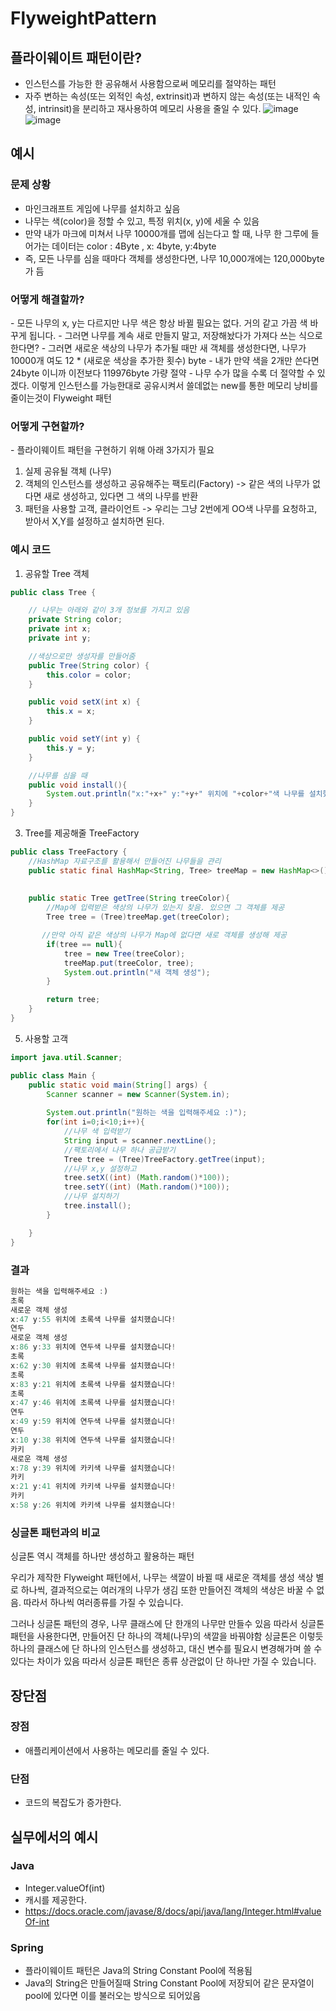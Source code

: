 # FlyweightPattern
## 플라이웨이트 패턴이란?
- 인스턴스를 가능한 한 공유해서 사용함으로써 메모리를 절약하는 패턴
- 자주 변하는 속성(또는 외적인 속성, extrinsit)과 변하지 않는 속성(또는 내적인 속성, intrinsit)을 분리하고 재사용하여 메모리 사용을 줄일 수 있다.
![image](https://github.com/gijeogiya/TIL/assets/97646078/73ef2515-ba0b-48dc-b7a8-683306abb149)
![image](https://github.com/gijeogiya/TIL/assets/97646078/07a27382-4ef9-4d13-af1d-12094e695fe7)

## 예시
### 문제 상황
- 마인크래프트 게임에 나무를 설치하고 싶음
- 나무는 색(color)을 정할 수 있고, 특정 위치(x, y)에 세울 수 있음
- 만약 내가 마크에 미쳐서 나무 10000개를 맵에 심는다고 할 때, 나무 한 그루에 들어가는 데이터는 color : 4Byte , x: 4byte, y:4byte
- 즉, 모든 나무를 심을 때마다 객체를 생성한다면, 나무 10,000개에는 120,000byte 가 듬

### 어떻게 해결할까?
​- 모든 나무의 x, y는 다르지만 나무 색은 항상 바뀔 필요는 없다. 거의 같고 가끔 색 바꾸게 됩니다.
​- 그러면 나무를 계속 새로 만들지 말고, 저장해놨다가 가져다 쓰는 식으로 한다면?
-​ 그러면 새로운 색상의 나무가 추가될 때만 새 객체를 생성한다면, 나무가 10000개 여도 12 * (새로운 색상을 추가한 횟수) byte
-​ 내가 만약 색을 2개만 쓴다면 24byte 이니까 이전보다 119976byte 가량 절약
​- 나무 수가 많을 수록 더 절약할 수 있겠다. 이렇게 인스턴스를 가능한대로 공유시켜서 쓸데없는 new를 통한 메모리 낭비를 줄이는것이 Flyweight 패턴

### 어떻게 구현할까?
-​ 플라이웨이트 패턴을 구현하기 위해 아래 3가지가 필요
  1. 실제 공유될 객체 (나무)
  2. 객체의 인스턴스를 생성하고 공유해주는 팩토리(Factory) -> 같은 색의 나무가 없다면 새로 생성하고, 있다면 그 색의 나무를 반환
  3. 패턴을 사용할 고객, 클라이언트 -> 우리는 그냥 2번에게 OO색 나무를 요청하고, 받아서 X,Y를 설정하고 설치하면 된다.

### 예시 코드
1. 공유할 Tree 객체
```java
public class Tree {

    // 나무는 아래와 같이 3개 정보를 가지고 있음
    private String color;
    private int x;
    private int y;

    //색상으로만 생성자를 만들어줌
    public Tree(String color) {
        this.color = color;
    }

    public void setX(int x) {
        this.x = x;
    }

    public void setY(int y) {
        this.y = y;
    }

    //나무를 심을 때
    public void install(){
        System.out.println("x:"+x+" y:"+y+" 위치에 "+color+"색 나무를 설치했습니다!");
    }
}
```

3. Tree를 제공해줄 TreeFactory
```java
public class TreeFactory {
    //HashMap 자료구조를 활용해서 만들어진 나무들을 관리
    public static final HashMap<String, Tree> treeMap = new HashMap<>();
    
   
    public static Tree getTree(String treeColor){
        //Map에 입력받은 색상의 나무가 있는지 찾음. 있으면 그 객체를 제공
        Tree tree = (Tree)treeMap.get(treeColor); 

       //만약 아직 같은 색상의 나무가 Map에 없다면 새로 객체를 생성해 제공
        if(tree == null){
            tree = new Tree(treeColor);
            treeMap.put(treeColor, tree);
            System.out.println("새 객체 생성");
        }

        return tree;
    }
}
```
5. 사용할 고객
```java
import java.util.Scanner;

public class Main {
    public static void main(String[] args) {
        Scanner scanner = new Scanner(System.in);
        
        System.out.println("원하는 색을 입력해주세요 :)");
        for(int i=0;i<10;i++){
            //나무 색 입력받기
            String input = scanner.nextLine();
            //팩토리에서 나무 하나 공급받기
            Tree tree = (Tree)TreeFactory.getTree(input);
            //나무 x,y 설정하고
            tree.setX((int) (Math.random()*100));
            tree.setY((int) (Math.random()*100));
            //나무 설치하기
            tree.install();
        }

    }
}
```

### 결과
```java
원하는 색을 입력해주세요 :)
초록
새로운 객체 생성
x:47 y:55 위치에 초록색 나무를 설치했습니다!
연두
새로운 객체 생성
x:86 y:33 위치에 연두색 나무를 설치했습니다!
초록
x:62 y:30 위치에 초록색 나무를 설치했습니다!
초록
x:83 y:21 위치에 초록색 나무를 설치했습니다!
초록
x:47 y:46 위치에 초록색 나무를 설치했습니다!
연두
x:49 y:59 위치에 연두색 나무를 설치했습니다!
연두
x:10 y:38 위치에 연두색 나무를 설치했습니다!
카키
새로운 객체 생성
x:78 y:39 위치에 카키색 나무를 설치했습니다!
카키
x:21 y:41 위치에 카키색 나무를 설치했습니다!
카키
x:58 y:26 위치에 카키색 나무를 설치했습니다!
```

### 싱글톤 패턴과의 비교

싱글톤 역시 객체를 하나만 생성하고 활용하는 패턴

우리가 제작한 Flyweight 패턴에서, 나무는 색깔이 바뀔 때 새로운 객체를 생성
색상 별로 하나씩, 결과적으로는 여러개의 나무가 생김
또한 만들어진 객체의 색상은 바꿀 수 없음.
따라서 하나씩 여러종류를 가질 수 있습니다.

그러나 싱글톤 패턴의 경우, 나무 클래스에 단 한개의 나무만 만들수 있음
따라서 싱글톤 패턴을 사용한다면, 만들어진 단 하나의 객체(나무)의 색깔을 바꿔야함
싱글톤은 이렇듯 하나의 클래스에 단 하나의 인스턴스를 생성하고, 대신 변수를 필요시 변경해가며 쓸 수 있다는 차이가 있음
따라서 싱글톤 패턴은 종류 상관없이 단 하나만 가질 수 있습니다.

## 장단점
### 장점
  - 애플리케이션에서 사용하는 메모리를 줄일 수 있다.
### 단점
  - 코드의 복잡도가 증가한다.

## 실무에서의 예시
### Java
- Integer.valueOf(int)
- 캐시를 제공한다.
- https://docs.oracle.com/javase/8/docs/api/java/lang/Integer.html#valueOf-int

### Spring
- 플라이웨이트 패턴은 Java의 String Constant Pool에 적용됨
- Java의 String은 만들어질때 String Constant Pool에 저장되어 같은 문자열이 pool에 있다면 이를 불러오는 방식으로 되어있음
